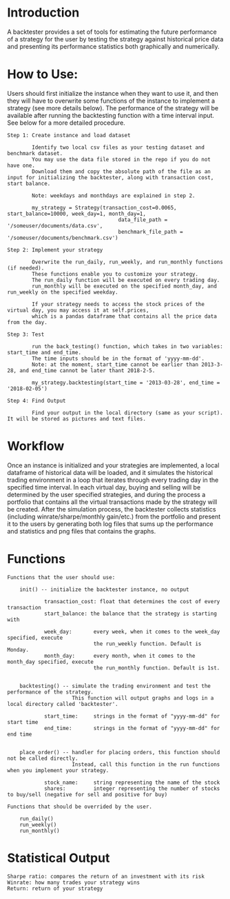 # Introduction

A backtester provides a set of tools for estimating the future performance of a strategy for the user by testing the strategy against historical price data and presenting its performance statistics both graphically and numerically.

# How to Use: 

Users should first initialize the instance when they want to use it, and then they will have to overwrite some functions of the instance to implement a strategy (see more details below). The performance of the strategy will be available after running the backtesting function with a time interval input. See below for a more detailed procedure.

    Step 1: Create instance and load dataset

            Identify two local csv files as your testing dataset and benchmark dataset. 
            You may use the data file stored in the repo if you do not have one. 
            Download them and copy the absolute path of the file as an input for initializing the backtester, along with transaction cost, start balance. 

            Note: weekdays and monthdays are explained in step 2. 

            my_strategy = Strategy(transaction_cost=0.0065, start_balance=10000, week_day=1, month_day=1,
                                        data_file_path = '/someuser/documents/data.csv',
                                        benchmark_file_path = '/someuser/documents/benchmark.csv')

    Step 2: Implement your strategy

            Overwrite the run_daily, run_weekly, and run_monthly functions (if needed). 
            These functions enable you to customize your strategy. 
            The run_daily function will be executed on every trading day. 
            run_monthly will be executed on the specified month_day, and run_weekly on the specified weekday. 

            If your strategy needs to access the stock prices of the virtual day, you may access it at self.prices,
            which is a pandas dataframe that contains all the price data from the day. 

    Step 3: Test

            run the back_testing() function, which takes in two variables: start_time and end_time. 
            The time inputs should be in the format of 'yyyy-mm-dd'. 
            Note: at the moment, start_time cannot be earlier than 2013-3-28, and end_time cannot be later thant 2018-2-5. 

            my_strategy.backtesting(start_time = '2013-03-28', end_time = '2018-02-05')

    Step 4: Find Output 
            
            Find your output in the local directory (same as your script). It will be stored as pictures and text files.

# Workflow

Once an instance is initialized and your strategies are implemented, a local dataframe of historical data will be loaded, and it simulates the historical trading environment in a loop that iterates through every trading day in the specified time interval. In each virtual day, buying and selling will be determined by the user specified strategies, and during the process a portfolio that contains all the virtual transactions made by the strategy will be created. After the simulation process, the backtester collects statistics (including winrate/sharpe/monthly gain/etc.) from the portfolio and present it to the users by generating both log files that sums up the performance and statistics and png files that contains the graphs.

# Functions

    Functions that the user should use:

        init() -- initialize the backtester instance, no output

                transaction_cost: float that determines the cost of every transaction
                start_balance: the balance that the strategy is starting with
                
                week_day:       every week, when it comes to the week_day specified, execute
                                the run_weekly function. Default is Monday.
                month_day:      every month, when it comes to the month_day specified, execute
                                the run_monthly function. Default is 1st.


        backtesting() -- simulate the trading environment and test the performance of the strategy.
                         This function will output graphs and logs in a local directory called 'backtester'.

                start_time:     strings in the format of "yyyy-mm-dd" for start time
                end_time:       strings in the format of "yyyy-mm-dd" for end time


        place_order() -- handler for placing orders, this function should not be called directly.
                         Instead, call this function in the run functions when you implement your strategy.

                stock_name:     string representing the name of the stock
                shares:         integer representing the number of stocks to buy/sell (negative for sell and positive for buy)

    Functions that should be overrided by the user.

        run_daily()
        run_weekly()
        run_monthly()

# Statistical Output

    Sharpe ratio: compares the return of an investment with its risk
    Winrate: how many trades your strategy wins
    Return: return of your strategy

